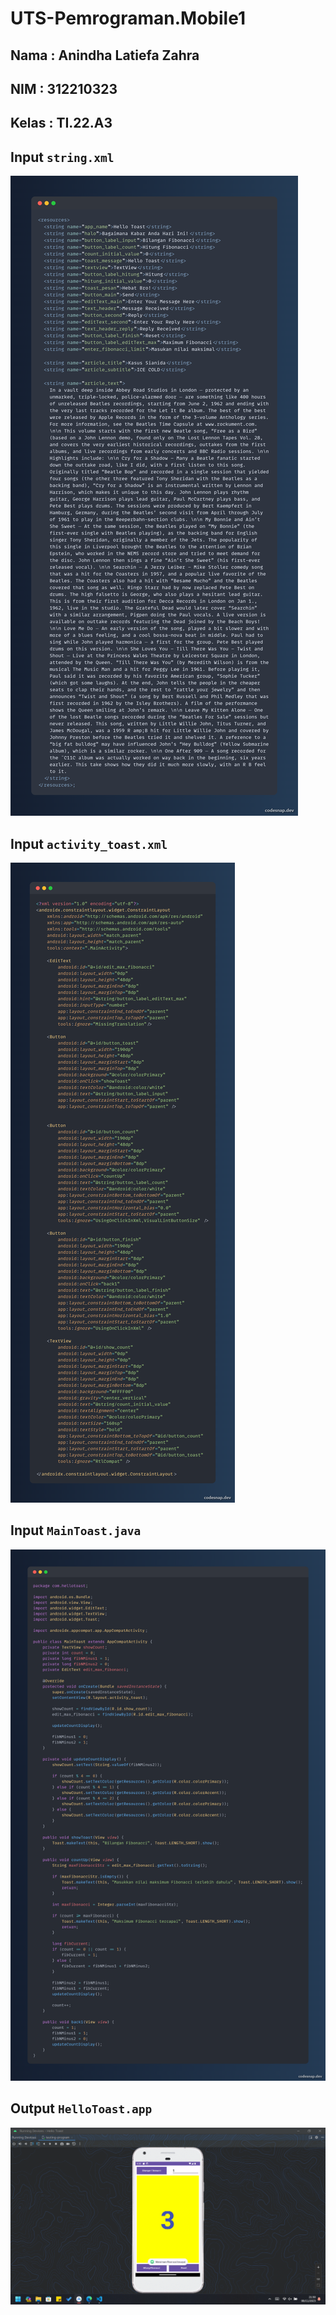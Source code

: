 # UTS-Pemrograman.Mobile1
## Nama : Anindha Latiefa Zahra
## NIM : 312210323
## Kelas : TI.22.A3

## Input ```string.xml```
![gambar](img/ss-string.png)
## Input ```activity_toast.xml```
![gambar](img/ss-layout.png)
## Input ```MainToast.java```
![gambar](img/ss-java.png)
## Output ```HelloToast.app```
![gambar](img/ss-app.png)